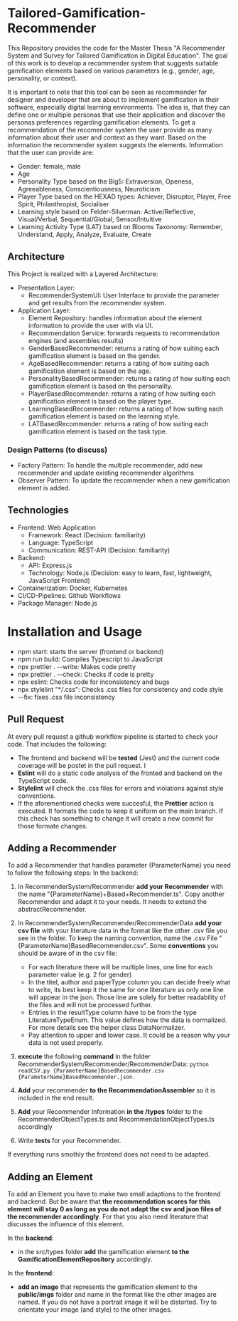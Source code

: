 # Tailored-Gamification-Recommender

This Repository provides the code for the Master Thesis "A Recommender System and Survey for Tailored Gamification in Digital Education".
The goal of this work is to develop a recommender system that suggests suitable gamification elements based on various parameters (e.g., gender, age, personality, or context).

It is important to note that this tool can be seen as recommender for designer and developer that are about to implement gamification in their software, especially digital learning environments.
The idea is, that they can define one or multiple personas that use their application and discover the personas preferences regarding gamification elements.
To get a recommendation of the recomender system the user provide as many information about their user and context as they want.
Based on the information the recommender system suggests the elements.
Information that the user can provide are:

- Gender: female, male
- Age
- Personality Type based on the Big5: Extraversion, Openess, Agreeableness, Conscientiousness, Neuroticism
- Player Type based on the HEXAD types: Achiever, Disruptor, Player, Free Spirit, Philanthropist, Socialiser
- Learning style based on Felder-Silverman: Active/Reflective, Visual/Verbal, Sequential/Global, Sensor/Intuitive
- Learning Activity Type (LAT) based on Blooms Taxonomy: Remember, Understand, Apply, Analyze, Evaluate, Create

## Architecture

This Project is realized with a Layered Architecture:

- Presentation Layer:
  - RecommenderSystemUI: User Interface to provide the parameter and get results from the recommender system.
- Application Layer:
  - Element Repository: handles information about the element information to provide the user with via UI.
  - Recommendation Service: forwards requests to recommendation engines (and assembles results)
  - GenderBasedRecommender: returns a rating of how suiting each gamification element is based on the gender.
  - AgeBasedRecommender: returns a rating of how suiting each gamification element is based on the age.
  - PersonalityBasedRecommender: returns a rating of how suiting each gamification element is based on the personality.
  - PlayerBasedRecommender: returns a rating of how suiting each gamification element is based on the player type.
  - LearningBasedRecommender: returns a rating of how suiting each gamification element is based on the learning style.
  - LATBasedRecommender: returns a rating of how suiting each gamification element is based on the task type.

### Design Patterns (to discuss)

- Factory Pattern: To handle the multiple recommender, add new recommender and update existing recommender algorithms
- Observer Pattern: To update the recommender when a new gamification element is added.

## Technologies

- Frontend: Web Application
  - Framework: React (Decision: familiarity)
  - Language: TypeScript
  - Communication: REST-API (Decision: familiarity)
- Backend:
  - API: Express.js
  - Technology: Node.js (Decision: easy to learn, fast, lightweight, JavaScript Frontend)
- Containerization: Docker, Kubernetes
- CI/CD-Pipelines: Github Workflows
- Package Manager: Node.js

# Installation and Usage

- npm start: starts the server (frontend or backend)
- npm run build: Compiles Typescript to JavaScript
- npx prettier . --write: Makes code pretty
- npx prettier . --check: Checks if code is pretty
- npx eslint: Checks code for inconsistency and bugs
- npx stylelint "\*_/_.css": Checks .css files for consistency and code style
- --fix: fixes .css file inconsistency

## Pull Request
At every pull request a github workflow pipeline is started to check your code. That includes the following:
- The frontend and backend will be **tested** (Jest) and the current code coverage will be postet in the pull request. I
- **Eslint** will do a static code analysis of the fronted and backend on the TypeScript code.
- **Stylelint** will check the .css files for errors and violations against style conventions.
- If the aforementioned checks were succesful, the **Prettier** action is executed. It formats the code to keep it uniform on the main branch. If this check has something to change it will create a new commit for those formate changes. 

## Adding a Recommender

To add a Recommender that handles parameter {ParameterName} you need to follow the following steps:
In the backend:

1. In RecommenderSystem/Recommender **add your Recommender** with the name "{ParameterName}+Based+Recommender.ts". Copy another Recommender and adapt it to your needs. It needs to extend the abstractRecommender.
2. In RecommenderSystem/Recommender/RecommenderData **add your csv file** with your literature data in the format like the other .csv file you see in the folder. To keep the naming convention, name the .csv File "{ParameterName}BasedRecommender.csv". Some **conventions** you should be aware of in the csv file: 
    -  For each literature there will be multiple lines, one line for each parameter value (e.g. 2 for gender)
    - In the titel, author and paperType column you can decide freely what to write, its best keep it the same for one literature as only one line will appear in the json. Those line are solely for better readability of the files and will not be processed further.
    - Entries in the resultType column have to be from the type LiteratureTypeEnum. This value defines how the data is normalized. For more details see the helper class DataNormalizer.
    - Pay attention to upper and lower case. It could be a reason why your data is not used properly. 
3. **execute** the following **command** in the folder RecommenderSystem/Recommender/RecommenderData: 
  ````python readCSV.py {ParameterName}BasedRecommender.csv {ParameterName}BasedRecommender.json.````

4. **Add** your recommender **to the RecommendationAssembler** so it is included in the end result.
5. **Add** your Recommender Information **in the /types** folder to the RecommenderObjectTypes.ts and RecommendationObjectTypes.ts accordingly
6. Write **tests** for your Recommender.

If everything runs smothly the frontend does not need to be adapted.

## Adding an Element
To add an Element you have to make two small adaptions to the frontend and backend. But be aware that **the recommendation scores for this element will stay 0 as long as you do not adapt the csv and json files of the recommender accordingly**. For that you also need literature that discusses the influence of this element.

In the **backend**:
- in the src/types folder **add** the gamification element **to the GamificationElementRepository** accordingly.

In the **frontend**:
- **add an image** that represents the gamification element to the **public/imgs** folder and name in the format like the other images are named. If you do not have a portrait image it will be distorted. Try to orientate your image (and style) to the other images.
